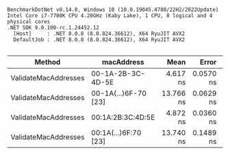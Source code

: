 ```

BenchmarkDotNet v0.14.0, Windows 10 (10.0.19045.4780/22H2/2022Update)
Intel Core i7-7700K CPU 4.20GHz (Kaby Lake), 1 CPU, 8 logical and 4 physical cores
.NET SDK 9.0.100-rc.1.24452.12
  [Host]     : .NET 8.0.8 (8.0.824.36612), X64 RyuJIT AVX2
  DefaultJob : .NET 8.0.8 (8.0.824.36612), X64 RyuJIT AVX2


```
| Method               | macAddress           | Mean      | Error     | StdDev    | Allocated |
|--------------------- |--------------------- |----------:|----------:|----------:|----------:|
| ValidateMacAddresses | 00-1A-2B-3C-4D-5E    |  4.617 ns | 0.0570 ns | 0.0533 ns |         - |
| ValidateMacAddresses | 00-1A(...)6F-70 [23] | 13.766 ns | 0.0629 ns | 0.0558 ns |         - |
| ValidateMacAddresses | 00:1A:2B:3C:4D:5E    |  4.872 ns | 0.0360 ns | 0.0337 ns |         - |
| ValidateMacAddresses | 00:1A(...)6F:70 [23] | 13.740 ns | 0.1489 ns | 0.1320 ns |         - |
